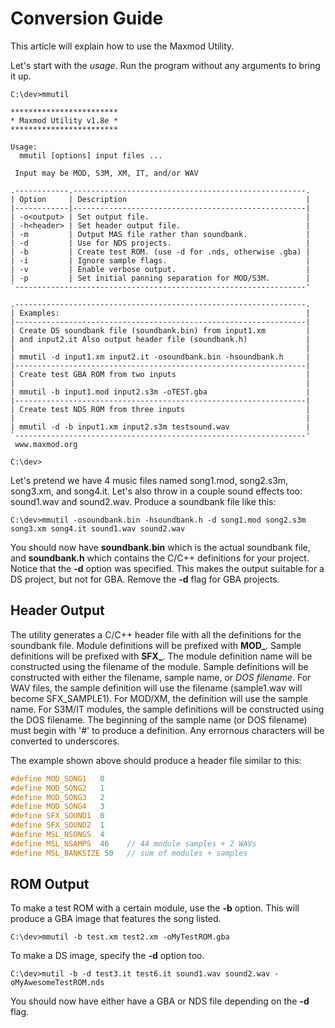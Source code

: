 # Conversion Guide

This article will explain how to use the Maxmod Utility.

Let's start with the *usage*. Run the program without any arguments to bring it
up.

```
C:\dev>mmutil

************************
* Maxmod Utility v1.8e *
************************

Usage:
  mmutil [options] input files ...

 Input may be MOD, S3M, XM, IT, and/or WAV

.------------.----------------------------------------------------.
| Option     | Description                                        |
|------------|----------------------------------------------------|
| -o<output> | Set output file.                                   |
| -h<header> | Set header output file.                            |
| -m         | Output MAS file rather than soundbank.             |
| -d         | Use for NDS projects.                              |
| -b         | Create test ROM. (use -d for .nds, otherwise .gba) |
| -i         | Ignore sample flags.                               |
| -v         | Enable verbose output.                             |
| -p         | Set initial panning separation for MOD/S3M.        |
`-----------------------------------------------------------------'

.-----------------------------------------------------------------.
| Examples:                                                       |
|-----------------------------------------------------------------|
| Create DS soundbank file (soundbank.bin) from input1.xm         |
| and input2.it Also output header file (soundbank.h)             |
|                                                                 |
| mmutil -d input1.xm input2.it -osoundbank.bin -hsoundbank.h     |
|-----------------------------------------------------------------|
| Create test GBA ROM from two inputs                             |
|                                                                 |
| mmutil -b input1.mod input2.s3m -oTEST.gba                      |
|-----------------------------------------------------------------|
| Create test NDS ROM from three inputs                           |
|                                                                 |
| mmutil -d -b input1.xm input2.s3m testsound.wav                 |
`-----------------------------------------------------------------'
 www.maxmod.org

C:\dev>
```

Let's pretend we have 4 music files named song1.mod, song2.s3m, song3.xm, and
song4.it. Let's also throw in a couple sound effects too: sound1.wav and
sound2.wav. Produce a soundbank file like this:

```
C:\dev>mmutil -osoundbank.bin -hsoundbank.h -d song1.mod song2.s3m song3.xm song4.it sound1.wav sound2.wav
```

You should now have **soundbank.bin** which is the actual soundbank file, and
**soundbank.h** which contains the C/C++ definitions for your project. Notice
that the **-d** option was specified. This makes the output suitable for a DS
project, but not for GBA. Remove the **-d** flag for GBA projects.

## Header Output

The utility generates a C/C++ header file with all the definitions for the
soundbank file. Module definitions will be prefixed with **MOD_**. Sample
definitions will be prefixed with **SFX_**. The module definition name will be
constructed using the filename of the module. Sample definitions will be
constructed with either the filename, sample name, or *DOS filename*. For WAV
files, the sample definition will use the filename (sample1.wav will become
SFX\_SAMPLE1). For MOD/XM, the definition will use the sample name. For S3M/IT
modules, the sample definitions will be constructed using the DOS filename. The
beginning of the sample name (or DOS filename) must begin with '#' to produce a
definition. Any errornous characters will be converted to underscores.

The example shown above should produce a header file similar to this:

```c
#define MOD_SONG1   0
#define MOD_SONG2   1
#define MOD_SONG3   2
#define MOD_SONG4   3
#define SFX_SOUND1  0
#define SFX_SOUND2  1
#define MSL_NSONGS  4
#define MSL_NSAMPS  46    // 44 module samples + 2 WAVs
#define MSL_BANKSIZE 50   // sum of modules + samples
```

## ROM Output

To make a test ROM with a certain module, use the **-b** option. This will
produce a GBA image that features the song listed.

```
C:\dev>mmutil -b test.xm test2.xm -oMyTestROM.gba
```

To make a DS image, specify the **-d** option too.

```
C:\dev>mutil -b -d test3.it test6.it sound1.wav sound2.wav -oMyAwesomeTestROM.nds
```

You should now have either have a GBA or NDS file depending on the **-d** flag.

